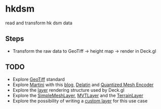 # hkdsm
read and transform hk dsm data

## Steps
- Transform the raw data to GeoTiff -> height map -> render in Deck.gl

## TODO
- Explore [GeoTiff](https://www.ogc.org/standards/geotiff) standard
- Explore [Martini](https://github.com/mapbox/martini) with this [blog](https://observablehq.com/@mourner/martin-real-time-rtin-terrain-mesh), [Delatin](https://github.com/mapbox/delatin) and [Quantized Mesh Encoder](https://github.com/kylebarron/quantized-mesh-encoder)
- Explore the [layer](https://deck.gl/docs/api-reference/core/layer) rendering structure used by Deck.gl
- Explore the [SimpleMeshLayer](https://deck.gl/docs/api-reference/mesh-layers/simple-mesh-layer), [MVTLayer](https://deck.gl/docs/api-reference/geo-layers/mvt-layer) and the [TerrainLayer](https://deck.gl/docs/api-reference/geo-layers/terrain-layer)
- Explore the possibility of writing a [custom layer](https://deck.gl/docs/developer-guide/custom-layers) for this use case
